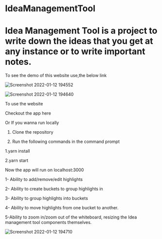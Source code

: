 # IdeaManagementTool

# Idea Management Tool is a project to write down the ideas that you get at any instance or to write important notes.

To see the demo of this website use,the below link

![Screenshot 2022-01-12 194552](https://user-images.githubusercontent.com/57582927/149157239-3be362b2-13a0-4d6e-8c90-cea73a63f9c0.jpg)

![Screenshot 2022-01-12 194640](https://user-images.githubusercontent.com/57582927/149157326-f34a2ce7-be94-482e-96c8-ec0d0d40c5d4.jpg)

To use the website

Checkout the app here

Or If you wanna run locally

1. Clone the repository

2. Run the following commands in the command prompt

1.yarn install

2.yarn start

Now the app will run on localhost:3000

1- Ability to add/remove/edit highlights

2- Ability to create buckets to group highlights in

3- Ability to group highlights into buckets

4- Ability to move highlights from one bucket to another.

5-Ability to zoom in/zoom out of the whiteboard, resizing the Idea management tool components themselves.

![Screenshot 2022-01-12 194710](https://user-images.githubusercontent.com/57582927/149158550-f6444005-c0ff-458f-a5f1-cf0face3bcee.jpg)
